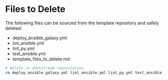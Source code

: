 # Files to Delete

The following files can be sourced from the template repository and safely deleted:

- deploy_ansible_galaxy.yml
- lint_ansible.yml
- lint_py.yml
- test_ansible.yml
- template_files_to_delete.md

```sh
# delete in downstream repositories
rm deploy_ansible_galaxy.yml lint_ansible.yml lint_py.yml test_ansible.yml template_files_to_delete.md
```
